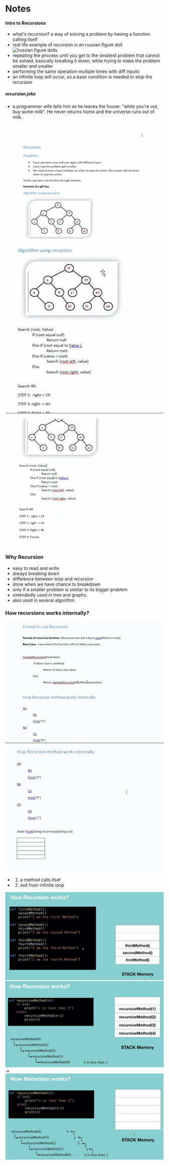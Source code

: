 # Notes

#### Intro to Recursions

- what's recursion? a way of solving a problem by having a function calling itself
- real life example of recursion is an russian figure doll
![russian figure dolls](https://www.macalester.edu/russian/wp-content/uploads/sites/49/2013/08/matryoshka646.jpg)
- repeating the process until you get to the smallest problem that cannot be solved, basically breaking it down, while trying to make the problem smaller and smaller
- performing the same operation multiple times with diff inputs
- an infinite loop will occur, so a base condition is needed to stop the recursion

##### recursion joke
- a programmer wife tells him as he leaves the house: "while you're out, buy some milk". He never returns home and the universe runs out of milk. 

![notes on recursion](/assets/recursion.jpg)

![notes on recursion](/assets/recursion2.jpg)

![notes on recursion](/assets/recursion3.jpg)

### Why Recursion
- easy to read and write
- always breaking down
- difference between loop and recursion
- done when we have chance to breakdown
- only if a smaller problem is similar to its bigger problem
- extendedly used in tree and graphs.
- also used in several algorithm

### How recursions works internally?
![notes on recursion](/assets/recursion4.jpg)
![notes on recursion](/assets/recursion5.jpg)
 - 1. a method calls itsef
 - 2. exit from infinite loop

![notes on recursion](/assets/recursion6.jpg)
![notes on recursion](/assets/recursion7.jpg)->
![notes on recursion](/assets/recursion8.jpg)

